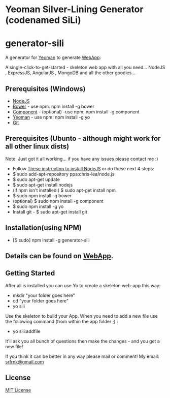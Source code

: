 # Yeoman Silver-Lining Generator (codenamed SiLi)
# generator-sili

A generator for [Yeoman](http://yeoman.io) to generate [WebApp](https://github.com/srfrnk/generator-sili/blob/master/app/templates/README.md):

A single-click-to-get-started - skeleton web app with all you need... NodeJS , ExpressJS, AngularJS , MongoDB and all the other goodies...

## Prerequisites (Windows)
* [NodeJS](http://nodejs.org/)
* [Bower](http://bower.io/) - use npm: npm install -g bower
* [Component](http://component.io/) - (optional) -use npm: npm install -g component
* [Yeoman](http://yeoman.io/) - use npm: npm install -g yo
* [Git](http://msysgit.github.io/)

## Prerequisites (Ubunto - although might work for all other linux dists)
Note: Just got it all working... if you have any issues please contact me :)

* Follow [These instruction to install NodeJS](http://askubuntu.com/questions/49390/how-do-i-install-the-latest-version-of-node-js) or do these next 4 steps:
* $ sudo add-apt-repository ppa:chris-lea/node.js
* $ sudo apt-get update
* $ sudo apt-get install nodejs
* (if npm isn't installed:)  $ sudo apt-get install npm
* $ sudo npm install -g bower
* (optional) $ sudo npm install -g component
* $ sudo npm install -g yo
* Install git - $ sudo apt-get install git

## Installation(using NPM)
* [$ sudo] npm install -g generator-sili

## Details can be found on [WebApp](https://github.com/srfrnk/generator-sili/blob/master/app/templates/README.md).

## Getting Started

After all is installed you can use Yo to create a skeleton web-app this way:
* mkdir "your folder goes here"
* cd "your folder goes here"
* yo sili

Use the skeleton to build your App.
When you need to add a new file use the following command (from within the app folder ;) :
* yo sili:addfile

It'll ask you all bunch of questions then make the changes - and you get a new file!

If you think it can be better in any way please mail or comment!
My email: srfrnk@gmail.com

## License

[MIT License](http://en.wikipedia.org/wiki/MIT_License)
